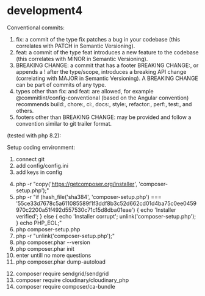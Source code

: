 # development4

Conventional commits:

1. fix: a commit of the type fix patches a bug in your codebase (this correlates with PATCH in Semantic Versioning).
2. feat: a commit of the type feat introduces a new feature to the codebase (this correlates with MINOR in Semantic Versioning).
3. BREAKING CHANGE: a commit that has a footer BREAKING CHANGE:, or appends a ! after the type/scope, introduces a breaking API change (correlating with MAJOR in Semantic Versioning). A BREAKING CHANGE can be part of commits of any type.
4. types other than fix: and feat: are allowed, for example @commitlint/config-conventional (based on the Angular convention) recommends build:, chore:, ci:, docs:, style:, refactor:, perf:, test:, and others.
5. footers other than BREAKING CHANGE: <description> may be provided and follow a convention similar to git trailer format.



(tested with php 8.2):

Setup coding environment:
1. connect git 
2. add config/config.ini
3. add keys in config
<!-- composer -->
4. php -r "copy('https://getcomposer.org/installer', 'composer-setup.php');"
5. php -r "if (hash_file('sha384', 'composer-setup.php') === '55ce33d7678c5a611085589f1f3ddf8b3c52d662cd01d4ba75c0ee0459970c2200a51f492d557530c71c15d8dba01eae') { echo 'Installer verified'; } else { echo 'Installer corrupt'; unlink('composer-setup.php'); } echo PHP_EOL;"
6. php composer-setup.php
7. php -r "unlink('composer-setup.php');"
8. php composer.phar --version
9. php composer.phar init
10. enter untill no more questions
11. php composer.phar dump-autoload

<!-- sendgrid and cloudinary -->
12. composer require sendgrid/sendgrid
13. composer require cloudinary/cloudinary_php
14. composer require composer/ca-bundle


